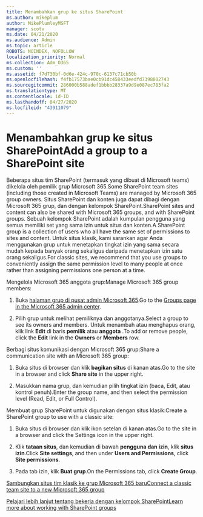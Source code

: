 ```yaml
---
title: Menambahkan grup ke situs SharePoint
ms.author: mikeplum
author: MikePlumleyMSFT
manager: scotv
ms.date: 04/21/2020
ms.audience: Admin
ms.topic: article
ROBOTS: NOINDEX, NOFOLLOW
localization_priority: Normal
ms.collection: Adm_O365
ms.custom: ''
ms.assetid: f7d730bf-0d6e-424c-970c-6137c71cb50b
ms.openlocfilehash: f4fb17573bae0cb91dc458433eedfd7398802743
ms.sourcegitcommit: 286000b588adef1bbbb28337a9d9e087ec783fa2
ms.translationtype: MT
ms.contentlocale: id-ID
ms.lasthandoff: 04/27/2020
ms.locfileid: "43911079"
---
```

# <a name="add-a-group-to-a-sharepoint-site"></a><span data-ttu-id="57125-102">Menambahkan grup ke situs SharePoint</span><span class="sxs-lookup"><span data-stu-id="57125-102">Add a group to a SharePoint site</span></span>

<span data-ttu-id="57125-103">Beberapa situs tim SharePoint (termasuk yang dibuat di Microsoft teams) dikelola oleh pemilik grup Microsoft 365.</span><span class="sxs-lookup"><span data-stu-id="57125-103">Some SharePoint team sites (including those created in Microsoft Teams) are managed by Microsoft 365 group owners.</span></span> <span data-ttu-id="57125-104">Situs SharePoint dan konten juga dapat dibagi dengan Microsoft 365 grup, dan dengan kelompok SharePoint.</span><span class="sxs-lookup"><span data-stu-id="57125-104">SharePoint sites and content can also be shared with Microsoft 365 groups, and with SharePoint groups.</span></span> <span data-ttu-id="57125-105">Sebuah kelompok SharePoint adalah kumpulan pengguna yang semua memiliki set yang sama izin untuk situs dan konten.</span><span class="sxs-lookup"><span data-stu-id="57125-105">A SharePoint group is a collection of users who all have the same set of permissions to sites and content.</span></span> <span data-ttu-id="57125-106">Untuk situs klasik, kami sarankan agar Anda menggunakan grup untuk menetapkan tingkat izin yang sama secara mudah kepada banyak orang sekaligus daripada menetapkan izin satu orang sekaligus.</span><span class="sxs-lookup"><span data-stu-id="57125-106">For classic sites, we recommend that you use groups to conveniently assign the same permission level to many people at once rather than assigning permissions one person at a time.</span></span>
  
<span data-ttu-id="57125-107">Mengelola Microsoft 365 anggota grup:</span><span class="sxs-lookup"><span data-stu-id="57125-107">Manage Microsoft 365 group members:</span></span>
  
1. <span data-ttu-id="57125-108">Buka [halaman grup di pusat admin Microsoft 365](https://portal.office.com/adminportal/home#/groups).</span><span class="sxs-lookup"><span data-stu-id="57125-108">Go to the [Groups page in the Microsoft 365 admin center](https://portal.office.com/adminportal/home#/groups).</span></span>
    
2. <span data-ttu-id="57125-109">Pilih grup untuk melihat pemiliknya dan anggotanya.</span><span class="sxs-lookup"><span data-stu-id="57125-109">Select a group to see its owners and members.</span></span> <span data-ttu-id="57125-110">Untuk menambah atau menghapus orang, klik link **Edit** di baris **pemilik** atau **anggota** .</span><span class="sxs-lookup"><span data-stu-id="57125-110">To add or remove people, click the **Edit** link in the **Owners** or **Members** row.</span></span> 
    
<span data-ttu-id="57125-111">Berbagi situs komunikasi dengan Microsoft 365 grup:</span><span class="sxs-lookup"><span data-stu-id="57125-111">Share a communication site with an Microsoft 365 group:</span></span>
  
1. <span data-ttu-id="57125-112">Buka situs di browser dan klik **bagikan situs** di kanan atas.</span><span class="sxs-lookup"><span data-stu-id="57125-112">Go to the site in a browser and click **Share site** in the upper right.</span></span> 
    
2. <span data-ttu-id="57125-113">Masukkan nama grup, dan kemudian pilih tingkat izin (baca, Edit, atau kontrol penuh).</span><span class="sxs-lookup"><span data-stu-id="57125-113">Enter the group name, and then select the permission level (Read, Edit, or Full Control).</span></span>
    
<span data-ttu-id="57125-114">Membuat grup SharePoint untuk digunakan dengan situs klasik:</span><span class="sxs-lookup"><span data-stu-id="57125-114">Create a SharePoint group to use with a classic site:</span></span>
  
1. <span data-ttu-id="57125-115">Buka situs di browser dan klik ikon setelan di kanan atas.</span><span class="sxs-lookup"><span data-stu-id="57125-115">Go to the site in a browser and click the Settings icon in the upper right.</span></span>
    
2. <span data-ttu-id="57125-116">Klik **tataan situs**, dan kemudian di bawah **pengguna dan izin**, klik **situs izin**.</span><span class="sxs-lookup"><span data-stu-id="57125-116">Click **Site settings**, and then under **Users and Permissions**, click **Site permissions**.</span></span>
    
3. <span data-ttu-id="57125-117">Pada tab izin, klik **Buat grup**.</span><span class="sxs-lookup"><span data-stu-id="57125-117">On the Permissions tab, click **Create Group**.</span></span>
    
[<span data-ttu-id="57125-118">Sambungkan situs tim klasik ke grup Microsoft 365 baru</span><span class="sxs-lookup"><span data-stu-id="57125-118">Connect a classic team site to a new Microsoft 365 group</span></span>](https://go.microsoft.com/fwlink/?linkid=2008654)
  
[<span data-ttu-id="57125-119">Pelajari lebih lanjut tentang bekerja dengan kelompok SharePoint</span><span class="sxs-lookup"><span data-stu-id="57125-119">Learn more about working with SharePoint groups</span></span>](https://go.microsoft.com/fwlink/?linkid=874658)
  


